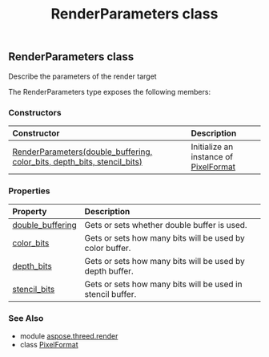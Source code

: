 ﻿---
title: RenderParameters class
second_title: Aspose.3D for Python via .NET API References
description: 
type: docs
weight: 240
url: /python-net/aspose.threed.render/renderparameters/
is_root: false
---

## RenderParameters class

Describe the parameters of the render target



The RenderParameters type exposes the following members:

### Constructors
| Constructor | Description |
| :- | :- |
| [RenderParameters(double_buffering, color_bits, depth_bits, stencil_bits)](/3d/python-net/aspose.threed.render/renderparameters/__init__/#bool-int-int-int) | Initialize an instance of [PixelFormat](/3d/python-net/aspose.threed.render/pixelformat) |


### Properties
| Property | Description |
| :- | :- |
| [double_buffering](/3d/python-net/aspose.threed.render/renderparameters/double_buffering) | Gets or sets whether double buffer is used. |
| [color_bits](/3d/python-net/aspose.threed.render/renderparameters/color_bits) | Gets or sets how many bits will be used by color buffer. |
| [depth_bits](/3d/python-net/aspose.threed.render/renderparameters/depth_bits) | Gets or sets how many bits will be used by depth buffer. |
| [stencil_bits](/3d/python-net/aspose.threed.render/renderparameters/stencil_bits) | Gets or sets how many bits will be used in stencil buffer. |



### See Also
* module [aspose.threed.render](..)
* class [PixelFormat](/3d/python-net/aspose.threed.render/pixelformat)
